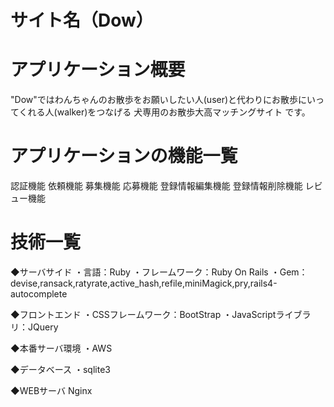 # サイト名（Dow）
 
# アプリケーション概要

 "Dow"ではわんちゃんのお散歩をお願いしたい人(user)と代わりにお散歩にいってくれる人(walker)をつなげる
 犬専用のお散歩大高マッチングサイト です。
 
# アプリケーションの機能一覧
 
  認証機能
  依頼機能
  募集機能
  応募機能
  登録情報編集機能
  登録情報削除機能
  レビュー機能
  
# 技術一覧
 
  ◆サーバサイド
  ・言語：Ruby
  ・フレームワーク：Ruby On Rails
  ・Gem：devise,ransack,ratyrate,active_hash,refile,miniMagick,pry,rails4-autocomplete

  ◆フロントエンド
  ・CSSフレームワーク：BootStrap
  ・JavaScriptライブラリ：JQuery

  ◆本番サーバ環境
  ・AWS

  ◆データベース
  ・sqlite3

  ◆WEBサーバ
   Nginx




